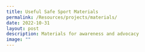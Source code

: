 ```yaml
---
title: Useful Safe Sport Materials
permalink: /Resources/projects/materials/
date: 2022-10-31
layout: post
description: Materials for awareness and advocacy
image: ""
---
```

